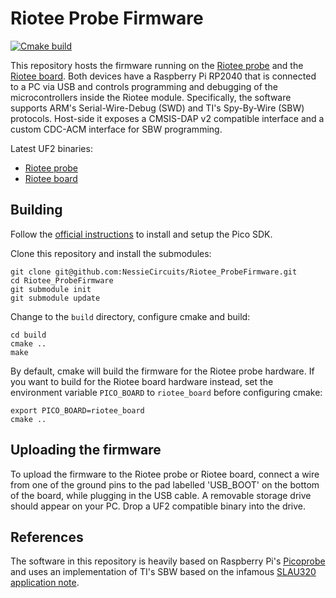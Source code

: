 # Riotee Probe Firmware

[![Cmake build](https://github.com/NessieCircuits/Riotee_ProbeFirmware/actions/workflows/cmake.yml/badge.svg)](https://github.com/NessieCircuits/Riotee_ProbeFirmware/actions/workflows/cmake.yml)

This repository hosts the firmware running on the [Riotee probe](https://github.com/NessieCircuits/Riotee_ProbeHardware) and the [Riotee board](https://github.com/NessieCircuits/Riotee_Board). Both devices have a Raspberry Pi RP2040 that is connected to a PC via USB and controls programming and debugging of the microcontrollers inside the Riotee module. Specifically, the software supports ARM's Serial-Wire-Debug (SWD) and TI's Spy-By-Wire (SBW) protocols. Host-side it exposes a CMSIS-DAP v2 compatible interface and a custom CDC-ACM interface for SBW programming.

Latest UF2 binaries:

 - [Riotee probe](https://www.riotee.nessie-circuits.de/artifacts/probe_firmware/latest/bin_riotee_probe.uf2)
 - [Riotee board](https://www.riotee.nessie-circuits.de/artifacts/probe_firmware/latest/bin_riotee_board.uf2)


## Building

Follow the [official instructions](https://datasheets.raspberrypi.com/pico/getting-started-with-pico.pdf) to install and setup the Pico SDK.

Clone this repository and install the submodules:

```
git clone git@github.com:NessieCircuits/Riotee_ProbeFirmware.git
cd Riotee_ProbeFirmware
git submodule init
git submodule update
```

Change to the `build` directory, configure cmake and build:

```
cd build
cmake ..
make
```

By default, cmake will build the firmware for the Riotee probe hardware. If you want to build for the Riotee board hardware instead, set the environment variable `PICO_BOARD` to `riotee_board` before configuring cmake:

```
export PICO_BOARD=riotee_board
cmake ..
```

## Uploading the firmware

To upload the firmware to the Riotee probe or Riotee board, connect a wire from one of the ground pins to the pad labelled 'USB_BOOT' on the bottom of the board, while plugging in the USB cable. A removable storage drive should appear on your PC. Drop a UF2 compatible binary into the drive.

## References

The software in this repository is heavily based on Raspberry Pi's [Picoprobe](https://github.com/raspberrypi/picoprobe) and uses an implementation of TI's SBW based on the infamous [SLAU320 application note](https://www.ti.com/lit/ug/slau320aj/slau320aj.pdf).
